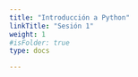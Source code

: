 ```yaml
---
title: "Introducción a Python"
linkTitle: "Sesión 1"
weight: 1
#isFolder: true
type: docs

---
```




